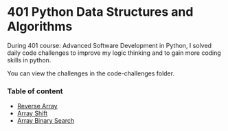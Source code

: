 # 401 Python Data Structures and Algorithms

During 401 course: Advanced Software Development in Python, I solved daily code challenges to improve my logic thinking and to gain more coding skills in python. 

You can view the challenges in the code-challenges folder.

### Table of content

  * [Reverse Array](https://github.com/DanaAbbadi/data-structures-and-algorithms-python/tree/master/data_structures_and_algorithms/challenges/array_reverse)
  * [Array Shift ](https://github.com/DanaAbbadi/data-structures-and-algorithms-python/tree/master/data_structures_and_algorithms/challenges/array_shift)
  * [Array Binary Search](https://github.com/DanaAbbadi/data-structures-and-algorithms-python/tree/master/data_structures_and_algorithms/challenges/array_binary_search%20)